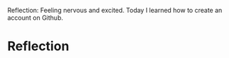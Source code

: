 Reflection: Feeling nervous and excited. Today I learned how to create an account on Github.
<h1>Reflection</h1>
